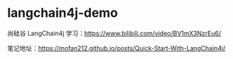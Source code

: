 # langchain4j-demo

尚硅谷 LangChain4j 学习：https://www.bilibili.com/video/BV1mX3NzrEu6/

笔记地址：https://mofan212.github.io/posts/Quick-Start-With-LangChain4j/

